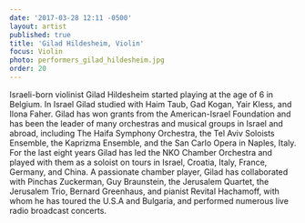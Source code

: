 ```yaml
---
date: '2017-03-28 12:11 -0500'
layout: artist
published: true
title: 'Gilad Hildesheim, Violin'
focus: Violin
photo: performers_gilad_hildesheim.jpg
order: 20
---
```

Israeli-born violinist Gilad Hildesheim started playing at the age of 6 in Belgium. In Israel Gilad studied with Haim Taub, Gad Kogan, Yair Kless, and Ilona Faher. Gilad has won grants from the American-Israel Foundation and has been the leader of many orchestras and musical groups in Israel and abroad, including The Haifa Symphony Orchestra, the Tel Aviv Soloists Ensemble, the Kaprizma Ensemble, and the San Carlo Opera in Naples, Italy. For the last eight years Gilad has led the NKO Chamber Orchestra and played with them as a soloist on tours in Israel, Croatia, Italy, France, Germany, and China. A passionate chamber player, Gilad has collaborated with Pinchas Zuckerman, Guy Braunstein, the Jerusalem Quartet, the Jerusalem Trio, Bernard Greenhaus, and pianist Revital Hachamoff, with whom he has toured the U.S.A and Bulgaria, and performed numerous live radio broadcast concerts.
